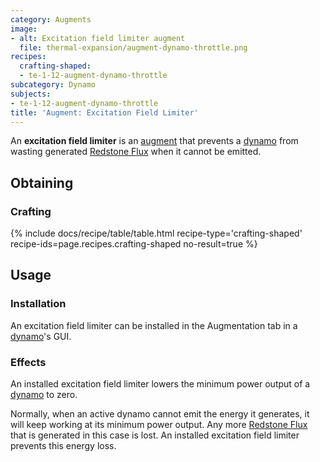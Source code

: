 ```yaml
---
category: Augments
image:
- alt: Excitation field limiter augment
  file: thermal-expansion/augment-dynamo-throttle.png
recipes:
  crafting-shaped:
  - te-1-12-augment-dynamo-throttle
subcategory: Dynamo
subjects:
- te-1-12-augment-dynamo-throttle
title: 'Augment: Excitation Field Limiter'
---
```


An **excitation field limiter** is an [augment](../augments/) that prevents a
[dynamo](../dynamos/) from wasting generated [Redstone
Flux](/docs/redstone-flux/) when it cannot be emitted.


Obtaining
---------

### Crafting
{% include docs/recipe/table/table.html recipe-type='crafting-shaped' recipe-ids=page.recipes.crafting-shaped no-result=true %}


Usage
-----

### Installation
An excitation field limiter can be installed in the Augmentation tab in a
[dynamo](../dynamos/)'s GUI.

### Effects
An installed excitation field limiter lowers the minimum power output of a
[dynamo](../dynamos/) to zero.

Normally, when an active dynamo cannot emit the energy it generates, it will
keep working at its minimum power output. Any more [Redstone
Flux](/docs/redstone-flux/) that is generated in this case is lost. An installed
excitation field limiter prevents this energy loss.
